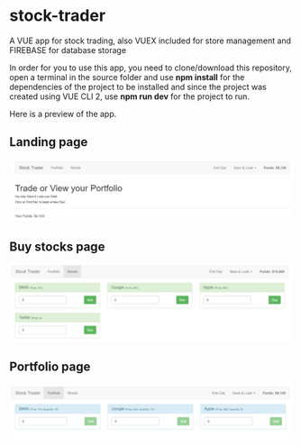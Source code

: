 # stock-trader
A VUE app for stock trading, also VUEX included for store management and FIREBASE for database storage

In order for you to use this app, you need to clone/download this repository, open a terminal in the source folder and use **npm install** for the dependencies of the project to be installed and since the project was created using VUE CLI 2, use **npm run dev** for the project to run.

Here is a preview of the app.

<h2>Landing page</h2>

![Image of Yaktocat](https://github.com/Andrrew94/stock-trader/blob/master/preview/preview3.JPG)

<h2>Buy stocks page</h2>

![Image of Yaktocat](https://github.com/Andrrew94/stock-trader/blob/master/preview/preview1.JPG)

<h2>Portfolio page</h2>

![Image of Yaktocat](https://github.com/Andrrew94/stock-trader/blob/master/preview/preview2.JPG)
